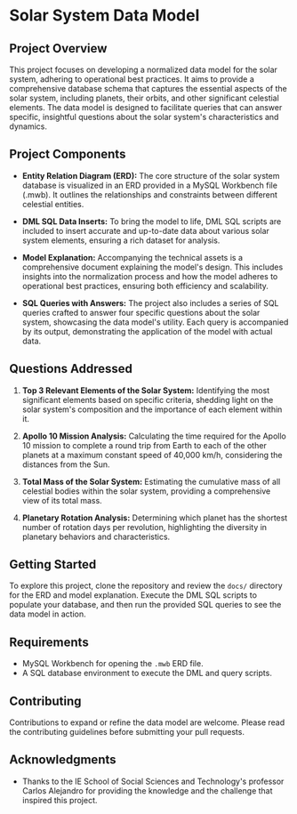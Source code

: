 # Solar System Data Model

## Project Overview

This project focuses on developing a normalized data model for the solar system, adhering to operational best practices. It aims to provide a comprehensive database schema that captures the essential aspects of the solar system, including planets, their orbits, and other significant celestial elements. The data model is designed to facilitate queries that can answer specific, insightful questions about the solar system's characteristics and dynamics.

## Project Components

- **Entity Relation Diagram (ERD):** The core structure of the solar system database is visualized in an ERD provided in a MySQL Workbench file (.mwb). It outlines the relationships and constraints between different celestial entities.
  
- **DML SQL Data Inserts:** To bring the model to life, DML SQL scripts are included to insert accurate and up-to-date data about various solar system elements, ensuring a rich dataset for analysis.

- **Model Explanation:** Accompanying the technical assets is a comprehensive document explaining the model's design. This includes insights into the normalization process and how the model adheres to operational best practices, ensuring both efficiency and scalability.

- **SQL Queries with Answers:** The project also includes a series of SQL queries crafted to answer four specific questions about the solar system, showcasing the data model's utility. Each query is accompanied by its output, demonstrating the application of the model with actual data.

## Questions Addressed

1. **Top 3 Relevant Elements of the Solar System:** Identifying the most significant elements based on specific criteria, shedding light on the solar system's composition and the importance of each element within it.

2. **Apollo 10 Mission Analysis:** Calculating the time required for the Apollo 10 mission to complete a round trip from Earth to each of the other planets at a maximum constant speed of 40,000 km/h, considering the distances from the Sun.

3. **Total Mass of the Solar System:** Estimating the cumulative mass of all celestial bodies within the solar system, providing a comprehensive view of its total mass.

4. **Planetary Rotation Analysis:** Determining which planet has the shortest number of rotation days per revolution, highlighting the diversity in planetary behaviors and characteristics.

## Getting Started

To explore this project, clone the repository and review the `docs/` directory for the ERD and model explanation. Execute the DML SQL scripts to populate your database, and then run the provided SQL queries to see the data model in action.

## Requirements

- MySQL Workbench for opening the `.mwb` ERD file.
- A SQL database environment to execute the DML and query scripts.

## Contributing

Contributions to expand or refine the data model are welcome. Please read the contributing guidelines before submitting your pull requests.


## Acknowledgments

- Thanks to the IE School of Social Sciences and Technology's professor Carlos Alejandro for providing the knowledge and the challenge that inspired this project.
